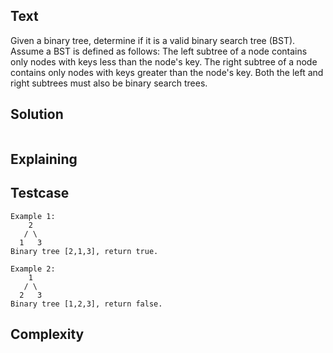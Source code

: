 ## Text
Given a binary tree, determine if it is a valid binary search tree (BST).
Assume a BST is defined as follows:
The left subtree of a node contains only nodes with keys less than the node's key.
The right subtree of a node contains only nodes with keys greater than the node's key.
Both the left and right subtrees must also be binary search trees.

## Solution
```javascript
```

## Explaining

## Testcase
```
Example 1:
    2
   / \
  1   3
Binary tree [2,1,3], return true.
```
```
Example 2:
    1
   / \
  2   3
Binary tree [1,2,3], return false.
```

## Complexity

